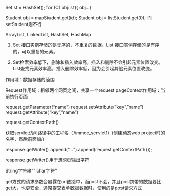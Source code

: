 Set<C1> st = HashSet<C1>();
for (C1 obj:  st){ obj…}

Student obj = mapStudent.get(id);
Student obj = listStudent.get(0);
而setStudent则不行

ArrayList, LinkedList, HashSet, HashMap


1. Set 接口实例存储的是无序的，不重复的数据。List 接口实例存储的是有序的，可以重复的元素。

2. Set检索效率低下，删除和插入效率高，插入和删除不会引起元素位置改变。List查找元素效率高，插入删除效率低，因为会引起其他元素位置改变。

作用域：数据存储的范围

Request作用域：相邻两个网页之间，共享一个request
pageContext作用域：当前执行页面

request.getParameter(“name”)
request.setAttribute(“key”,”name”)
request.getAttribute(“key”,”name”)


request.getContextPath()

获取servlet访问路径中的工程名（/immoc_servlet1）(创建动态web project时的名字，然后前面加/)

response.getWriter().append(“…”).append(request.getContextPath());

response.getWriter()用于想网页输出字符


String字符串””
char字符’’


get方式的请求参数会暴露在url链接中，而post不会，并且post携带的数据要比get大，也更安全，通常提交表单数据数据时，使用的是post请求方式


